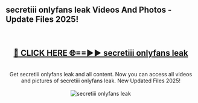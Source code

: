 <h2>secretiii onlyfans leak Videos And Photos - Update Files 2025!</h2>
<br>
<div align="center">
<h2><a href="https://linkcuts.com/hfmhzwbr" rel="nofollow">🔴 CLICK HERE 🌐==►► secretiii onlyfans leak</a></h2>
<br>
Get secretiii onlyfans leak and all content. Now you can access all videos and pictures of secretiii onlyfans leak. New Updated Files 2025!
<br>
<br>
<a href="https://linkcuts.com/hfmhzwbr" rel="nofollow" data-target="animated-image.originalLink"><img src="https://i.ibb.co.com/WyWwxjT/player-gif2.gif" alt="secretiii onlyfans leak" style="max-width: 100%; display: inline-block;" data-target="animated-image.originalImage"></a>
</div>
<br>